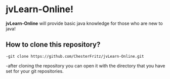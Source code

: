# jvLearn-Online!
**jvLearn-Online** will provide basic java knowledge for those who are new to java!

## How to clone this repository?
```
-git clone https://github.com/ChesterFritz/jvLearn-Online.git
```
-after cloning the repository  you can open it with the directory that you have set for your git repositories.

